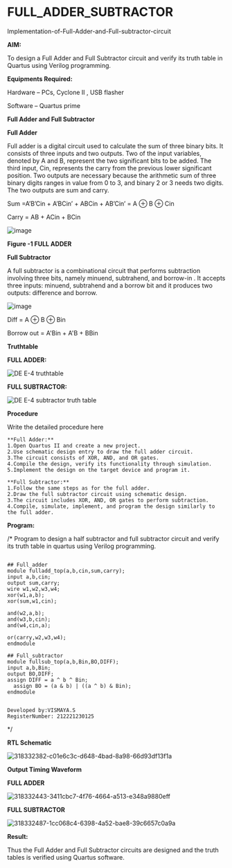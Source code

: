 # FULL_ADDER_SUBTRACTOR

Implementation-of-Full-Adder-and-Full-subtractor-circuit

**AIM:**

To design a Full Adder and Full Subtractor circuit and verify its truth table in Quartus using Verilog programming.

**Equipments Required:**

Hardware – PCs, Cyclone II , USB flasher

Software – Quartus prime

**Full Adder and Full Subtractor**

**Full Adder**

Full adder is a digital circuit used to calculate the sum of three binary bits. It consists of three inputs and two outputs. Two of the input variables, denoted by A and B, represent the two significant bits to be added. The third input, Cin, represents the carry from the previous lower significant position. Two outputs are necessary because the arithmetic sum of three binary digits ranges in value from 0 to 3, and binary 2 or 3 needs two digits. The two outputs are sum and carry.

Sum =A’B’Cin + A’BCin’ + ABCin + AB’Cin’ = A ⊕ B ⊕ Cin 

Carry = AB + ACin + BCin

![image](https://github.com/naavaneetha/FULL_ADDER_SUBTRACTOR/assets/154305477/0f30ba51-5ffb-4198-845f-18e054f675e7)

**Figure -1 FULL ADDER**

**Full Subtractor**

A full subtractor is a combinational circuit that performs subtraction involving three bits, namely minuend, subtrahend, and borrow-in . It accepts three inputs: minuend, subtrahend and a borrow bit and it produces two outputs: difference and borrow.

![image](https://github.com/naavaneetha/FULL_ADDER_SUBTRACTOR/assets/154305477/02b24f51-ab51-4304-9ad6-7b81ffc1ead5)

Diff = A ⊕ B ⊕ Bin 

Borrow out = A'Bin + A'B + BBin

**Truthtable**

**FULL ADDER:**

![DE E-4 truthtable](https://github.com/04Varsha/FULL_ADDER_SUBTRACTOR/assets/149035374/7116d2bf-8e90-4e96-bfd5-d62af11a317a)

**FULL SUBTRACTOR:**

![DE E-4 subtractor truth table](https://github.com/04Varsha/FULL_ADDER_SUBTRACTOR/assets/149035374/33d8ba16-9169-40b0-8696-3bb8e5c3a0b7)


**Procedure**

Write the detailed procedure here

~~~
**Full Adder:**
1.Open Quartus II and create a new project.
2.Use schematic design entry to draw the full adder circuit. 
3.The circuit consists of XOR, AND, and OR gates. 
4.Compile the design, verify its functionality through simulation. 
5.Implement the design on the target device and program it.

**Full Subtractor:** 
1.Follow the same steps as for the full adder. 
2.Draw the full subtractor circuit using schematic design. 
3.The circuit includes XOR, AND, OR gates to perform subtraction. 
4.Compile, simulate, implement, and program the design similarly to the full adder.
~~~

**Program:**

/* Program to design a half subtractor and full subtractor circuit and verify its truth table in quartus using Verilog programming.

~~~

## Full_adder
module fulladd_top(a,b,cin,sum,carry);
input a,b,cin;
output sum,carry;
wire w1,w2,w3,w4;       
xor(w1,a,b);
xor(sum,w1,cin);        

and(w2,a,b);
and(w3,b,cin);
and(w4,cin,a);

or(carry,w2,w3,w4);
endmodule 

## Full_subtractor
module fullsub_top(a,b,Bin,BO,DIFF);
input a,b,Bin;
output BO,DIFF;
assign DIFF = a ^ b ^ Bin;
  assign BO = (a & b) | ((a ^ b) & Bin);
endmodule


Developed by:VISMAYA.S
RegisterNumber: 212221230125
~~~

*/

**RTL Schematic**

![318332382-c01e6c3c-d648-4bad-8a98-66d93df13f1a](https://github.com/04Varsha/FULL_ADDER_SUBTRACTOR/assets/149035374/2e45d893-4f83-4a98-8bc2-d0d30b70e7e2)

**Output Timing Waveform**

**FULL ADDER**

![318332443-3411cbc7-4f76-4664-a513-e348a9880eff](https://github.com/04Varsha/FULL_ADDER_SUBTRACTOR/assets/149035374/5d286c1d-e62e-454a-a389-00ba2c2a91fc)

**FULL SUBTRACTOR**

![318332487-1cc068c4-6398-4a52-bae8-39c6657c0a9a](https://github.com/04Varsha/FULL_ADDER_SUBTRACTOR/assets/149035374/03d5d030-815e-4847-a976-2fd282cf0333)


**Result:**

Thus the Full Adder and Full Subtractor circuits are designed and the truth tables is verified using Quartus software.




